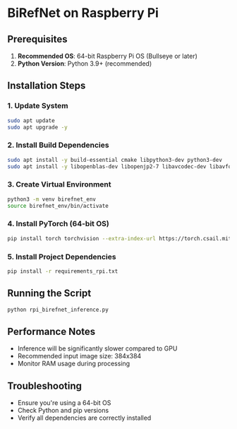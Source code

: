 # BiRefNet on Raspberry Pi

## Prerequisites

1. **Recommended OS**: 64-bit Raspberry Pi OS (Bullseye or later)
2. **Python Version**: Python 3.9+ (recommended)

## Installation Steps

### 1. Update System
```bash
sudo apt update
sudo apt upgrade -y
```

### 2. Install Build Dependencies
```bash
sudo apt install -y build-essential cmake libpython3-dev python3-dev
sudo apt install -y libopenblas-dev libopenjp2-7 libavcodec-dev libavformat-dev libswscale-dev
```

### 3. Create Virtual Environment
```bash
python3 -m venv birefnet_env
source birefnet_env/bin/activate
```

### 4. Install PyTorch (64-bit OS)
```bash
pip install torch torchvision --extra-index-url https://torch.csail.mit.edu/whl/cpu/
```

### 5. Install Project Dependencies
```bash
pip install -r requirements_rpi.txt
```

## Running the Script
```bash
python rpi_birefnet_inference.py
```

## Performance Notes
- Inference will be significantly slower compared to GPU
- Recommended input image size: 384x384
- Monitor RAM usage during processing

## Troubleshooting
- Ensure you're using a 64-bit OS
- Check Python and pip versions
- Verify all dependencies are correctly installed
